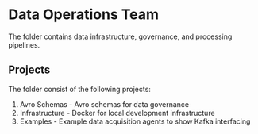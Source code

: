# Data Operations Team

The folder contains data infrastructure, governance, and processing pipelines.

## Projects

The folder consist of the following projects:

1. Avro Schemas - Avro schemas for data governance
2. Infrastructure - Docker for local development infrastructure
3. Examples - Example data acquisition agents to show Kafka interfacing

